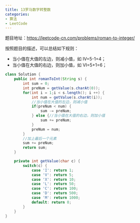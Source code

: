 ```yaml
---
title: 13罗马数字转整数
categories: 
- 算法
- LeetCode
---
```


题目地址：https://leetcode-cn.com/problems/roman-to-integer/

按照题目的描述，可以总结如下规则：

- 当小值在大值的左边，则减小值，如 IV=5-1=4；
- 当小值在大值的右边，则加小值，如 VI=5+1=6；

```java
class Solution {
    public int romanToInt(String s) {
        int sum = 0;
        int preNum = getValue(s.charAt(0));
        for(int i = 1;i < s.length(); i ++) {
            int num = getValue(s.charAt(i));
            //当小值在大值的左边，则减小值
            if(preNum < num) {
                sum -= preNum;
            } else {//当小值在大值的右边，则加小值
                sum += preNum;
            }
            preNum = num;
        }
        //加上最后一个元素
        sum += preNum;
        return sum;
    }

    private int getValue(char c) {
        switch(c) {
            case 'I': return 1;
            case 'V': return 5;
            case 'X': return 10;
            case 'L': return 50;
            case 'C': return 100;
            case 'D': return 500;
            case 'M': return 1000;
            default: return 0;
        }
    }
}
```

